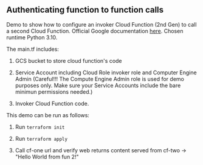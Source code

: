 ## Authenticating function to function calls 

Demo to show how to configure an invoker Cloud Function (2nd Gen) to call a second Cloud Function. Official Google documentation [here](https://cloud.google.com/functions/docs/securing/authenticating#functions-bearer-token-example-python). Chosen runtime Python 3.10.

The main.tf includes:

1. GCS bucket to store cloud function's code

2. Service Account including Cloud Role invoker role and Computer Engine Admin (Careful!!! The Compute Engine Admin role is used for demo purposes only. Make sure your Service Accounts include the bare minimun permissions needed.)

3. Invoker Cloud Function code.

This demo can be run as follows:

1. Run `terraform init`

2. Run `terraform apply`

3. Call cf-one url and verify web returns content served from cf-two -> "Hello World from fun 2!"
